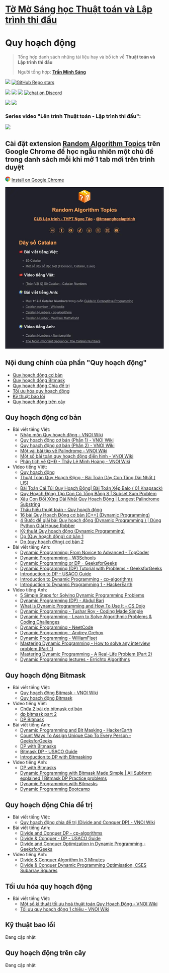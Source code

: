 # [Tờ Mờ Sáng học Thuật toán và Lập trình thi đấu](/README.md)

# Quy hoạch động

> Tổng hợp danh sách những tài liệu hay và bổ ích về **Thuật toán và Lập trình thi đấu**
> 
> Người tổng hợp: **[Trần Minh Sáng](https://www.facebook.com/sangtran.04/)**

<p align="left">
  <a href="#"><img src="https://img.shields.io/endpoint?url=https%3A%2F%2Fhits.dwyl.com%2Ftmsanghoclaptrinh%2Ftmsang-hoc-thuat-toan.json&label=visitors&color=blue"></a>
  <a href="#"><img alt="GitHub Repo stars" src="https://img.shields.io/github/stars/tmsanghoclaptrinh/tmsang-hoc-thuat-toan"></a>
</p>
<p align="left">
  <a href="https://github.com/tmsanghoclaptrinh"><img src="https://img.shields.io/badge/author-tmsanghoclaptrinh-41454A?logo=github&labelColor=grey"></a>
  <a href="https://facebook.com/clb.it.ngoctao"><img src="https://img.shields.io/badge/facebook-clb.it.ngoctao-41454A?logo=facebook&logoColor=white&labelColor=blue"></a>
  <a href="https://www.youtube.com/@tmsanghoclaptrinh"><img src="https://img.shields.io/badge/youtube-tmsanghoclaptrinh-41454A?logo=youtube&logoColor=white&labelColor=red"></a>
  <a href="https://discord.gg/ajXr5kRKkk"><img src="https://img.shields.io/discord/994125923819458590?logo=discord&logoColor=white&labelColor=5865F2&color=green" alt="chat on Discord"></a>
</p>
<p align="left">
  <a href="https://tmsanghoclaptrinh.com"><img src="https://img.shields.io/badge/blog-tmsanghoclaptrinh.com-white"></a>
  <a href="https://dev.to/tmsanghoclaptrinh"><img src="https://img.shields.io/badge/dev.to-tmsanghoclaptrinh-white"></a>
</p>

### Series video "Lên trình Thuật toán - Lập trình thi đấu": 

[![](https://markdown-videos-api.jorgenkh.no/youtube/AgwnOQbJVvU)](https://www.youtube.com/watch?v=AgwnOQbJVvU&list=PLqfkD788zZGCjhbJsmyhInVAhHBSV8Gqg&index=1)

## Cài đặt extension [Random Algorithm Topics](https://chromewebstore.google.com/detail/random-algorithm-topics/cfbnefdpfhohjhehglbjkchobnaknbkm) trên Google Chrome để học ngẫu nhiên một chủ đề trong danh sách mỗi khi mở 1 tab mới trên trình duyệt

<img src="../media/chrome_logo.png" height=16/> [Install on Google Chrome](https://chromewebstore.google.com/detail/random-algorithm-topics/cfbnefdpfhohjhehglbjkchobnaknbkm)

<img src="../media/screenshot.jpeg" alt="Extension Random Algorithm Topics screenshot">

## Nội dung chính của phần "Quy hoạch động"

- [Quy hoạch động cơ bản](#quy-hoạch-động-cơ-bản)
- [Quy hoạch động Bitmask](#quy-hoạch-động-bitmask)
- [Quy hoạch động Chia để trị](#quy-hoạch-động-chia-để-trị)
- [Tối ưu hóa quy hoạch động](#tối-ưu-hóa-quy-hoạch-động)
- [Kỹ thuật bao lồi](#kỹ-thuật-bao-lồi)
- [Quy hoạch động trên cây](#quy-hoạch-động-trên-cây)

## Quy hoạch động cơ bản

- Bài viết tiếng Việt:
    - [Nhập môn Quy hoạch động - VNOI Wiki](https://wiki.vnoi.info/translate/topcoder/dynamic-programming)
    - [Quy hoạch động cơ bản (Phần 1) - VNOI Wiki](https://wiki.vnoi.info/algo/dp/basic-dynamic-programming-1.md)
    - [Quy hoạch động cơ bản (Phần 2) - VNOI Wiki](https://wiki.vnoi.info/algo/dp/basic-dynamic-programming-2.md)
    - [Một vài bài tập về Palindrome - VNOI Wiki](https://wiki.vnoi.info/algo/dp/palindrome-problems)
    - [Một số bài toán quy hoạch động điển hình - VNOI Wiki](https://wiki.vnoi.info/algo/dp/basic-problems)
    - [Phân tích về QHĐ - Thầy Lê Minh Hoàng - VNOI Wiki](https://wiki.vnoi.info/algo/dp/thac-mac-ve-qhd)
- Video tiếng Việt:
    - [Quy hoạch động](https://www.youtube.com/playlist?list=PLWYOT8C61ll2KHLLKDmU4BztDPJd4w1Br)
    - [Thuật Toán Quy Hoạch Động - Bài Toán Dãy Con Tăng Dài Nhất ( LIS)](https://www.youtube.com/watch?v=yOMmTMAtKL4)
    - [Bài Toán Cái Túi Quy Hoạch Động| Bài Toán Xếp Balo ( 01 Knapsack)](https://www.youtube.com/watch?v=8JQOOiFVCMk)
    - [Quy Hoạch Động Tập Con Có Tổng Bằng S | Subset Sum Problem](https://www.youtube.com/watch?v=Hx3c5ewvXtU)
    - [Xâu Con Đối Xứng Dài Nhất Quy Hoạch Động | Longest Palindrome Substring](https://www.youtube.com/watch?v=U0i5KVN4YO0)
    - [Thấu hiểu thuật toán - Quy hoạch động](https://www.youtube.com/playlist?list=PLDgptIulgMt5hmL8-H9lLrgIYxgaQixGk)
    - [16 bài Quy Hoạch Động cơ bản [C++] (Dynamic Programming)](https://www.youtube.com/watch?v=FcPcQ7bccxM)
    - [4 Bước để giải bài Quy hoạch động (Dynamic Programming ) | Dùng Python Giải House Robber](https://www.youtube.com/watch?v=YeKg_-uGD-w)
    - [Kỹ thuật Quy hoạch động (Dynamic Programming)](https://www.youtube.com/watch?v=75pne6MTALk)
    - [Dp (Quy hoạch động) cơ bản 1](https://www.youtube.com/watch?v=OChChuFjQw4)
    - [Dp (quy hoạch động) cơ bản 2](https://www.youtube.com/watch?v=MR_JkaHNcUg)
- Bài viết tiếng Anh:
    - [Dynamic Programming: From Novice to Advanced - TopCoder](https://www.topcoder.com/thrive/articles/Dynamic%20Programming:%20From%20Novice%20to%20Advanced)
    - [Dynamic Programming - W3Schools](https://www.w3schools.com/dsa/dsa_ref_dynamic_programming.php)
    - [Dynamic Programming or DP - GeeksforGeeks](https://www.geeksforgeeks.org/dynamic-programming/)
    - [Dynamic Programming (DP) Tutorial with Problems - GeeksforGeeks](https://www.geeksforgeeks.org/introduction-to-dynamic-programming-data-structures-and-algorithm-tutorials/)
    - [Introduction to DP - USACO Guide](https://usaco.guide/gold/intro-dp?lang=cpp)
    - [Introduction to Dynamic Programming - cp-algorithms](https://cp-algorithms.com/dynamic_programming/intro-to-dp.html)
    - [Introduction to Dynamic Programming 1 - HackerEarth](https://www.hackerearth.com/practice/algorithms/dynamic-programming/introduction-to-dynamic-programming-1/tutorial/)
- Video tiếng Anh:
    - [5 Simple Steps for Solving Dynamic Programming Problems](https://www.youtube.com/watch?v=aPQY__2H3tE)
    - [Dynamic Programming (DP) - Abdul Bari](https://www.youtube.com/playlist?list=PLJULIlvhz0rE83NKhnq7acXYIeA0o1dXb)
    - [What Is Dynamic Programming and How To Use It - CS Dojo](https://www.youtube.com/watch?v=vYquumk4nWw)
    - [Dynamic Programming - Tushar Roy - Coding Made Simple](https://www.youtube.com/playlist?list=PLrmLmBdmIlpsHaNTPP_jHHDx_os9ItYXr)
    - [Dynamic Programming - Learn to Solve Algorithmic Problems & Coding Challenges](https://www.youtube.com/watch?v=oBt53YbR9Kk)
    - [Dynamic Programming - NeetCode](https://www.youtube.com/playlist?list=PLot-Xpze53lcvx_tjrr_m2lgD2NsRHlNO)
    - [Dynamic Programming - Andrey Grehov](https://www.youtube.com/playlist?list=PLVrpF4r7WIhTT1hJqZmjP10nxsmrbRvlf)
    - [Dynamic Programming - WilliamFiset](https://www.youtube.com/playlist?list=PLDV1Zeh2NRsAsbafOroUBnNV8fhZa7P4u)
    - [Mastering Dynamic Programming - How to solve any interview problem (Part 1)](https://www.youtube.com/watch?v=Hdr64lKQ3e4)
    - [Mastering Dynamic Programming - A Real-Life Problem (Part 2)](https://www.youtube.com/watch?v=rE5h11FwiVw)
    - [Dynamic Programming lectures - Errichto Algorithms](https://www.youtube.com/playlist?list=PLl0KD3g-oDOGJUdmhFk19LaPgrfmAGQfo)

## Quy hoạch động Bitmask

- Bài viết tiếng Việt:
    - [Quy hoạch động Bitmask - VNOI Wiki](https://wiki.vnoi.info/algo/dp/dp-bitmask)
    - [Quy hoạch động Bitmask](https://viblo.asia/p/quy-hoach-dong-bitmask-Yym40r85L91)
- Video tiếng Việt:
    - [Chữa 2 bài dp bitmask cơ bản](https://www.youtube.com/watch?v=rnDh3vdC7WA)
    - [dp bitmask part 2](https://www.youtube.com/watch?v=zTLjFAOeE50)
    - [DP Bitmask](https://www.youtube.com/playlist?list=PLXvr7Y9rsSjJHHvdh05kJWXmyhSFmJs6v)
- Bài viết tiếng Anh:
    - [Dynamic Programming and Bit Masking - HackerEarth](https://www.hackerearth.com/practice/algorithms/dynamic-programming/bit-masking/tutorial/)
    - [Count Ways To Assign Unique Cap To Every Person - GeeksforGeeks](https://www.geeksforgeeks.org/bitmasking-and-dynamic-programming-set-1-count-ways-to-assign-unique-cap-to-every-person/)
    - [DP with Bitmasks](https://cp.cyberlabs.club/docs/roadmap/advanced/dp-with-bitmasks/)
    - [Bitmask DP - USACO Guide](https://usaco.guide/gold/dp-bitmasks?lang=cpp)
    - [Introduction to DP with Bitmasking](https://codeforces.com/blog/entry/81516)
- Video tiếng Anh:
    - [DP with Bitmasks](https://www.youtube.com/playlist?list=PLb3g_Z8nEv1icFNrtZqByO1CrWVHLlO5g)
    - [Dynamic Programming with Bitmask Made Simple | All Subform explained | Bitmask DP Practice problems](https://www.youtube.com/watch?v=JvsGLRxK4NQ)
    - [Dynamic Programming with Bitmasks](https://www.youtube.com/watch?v=bjucBkxrMBs)
    - [Dynamic Programming Bootcamp](https://www.youtube.com/playlist?list=PLAj_13N2fk-RA6wvOUmWOyUeL9zmWFJoI)

## Quy hoạch động Chia để trị

- Bài viết tiếng Việt:
    - [Quy hoạch động chia để trị (Divide and Conquer DP) - VNOI Wiki](https://wiki.vnoi.info/algo/dp/dpdnc)
- Bài viết tiếng Anh:
    - [Divide and Conquer DP - cp-algorithms](https://cp-algorithms.com/dynamic_programming/divide-and-conquer-dp.html)
    - [Divide & Conquer - DP - USACO Guide](https://usaco.guide/plat/DC-DP?lang=cpp)
    - [Divide and Conquer Optimization in Dynamic Programming - GeeksforGeeks](https://www.geeksforgeeks.org/divide-and-conquer-optimization-in-dynamic-programming/)
- Video tiếng Anh:
    - [Divide & Conquer Algorithm In 3 Minutes](https://www.youtube.com/watch?v=YOh6hBtX5l0)
    - [Divide & Conquer Dynamic Programming Optimisation, CSES Subarray Squares](https://www.youtube.com/watch?v=Ec3fSWk9JOw)

## Tối ưu hóa quy hoạch động

- Bài viết tiếng Việt:
    - [Một số kĩ thuật tối ưu hoá thuật toán Quy Hoạch Động - VNOI Wiki](https://wiki.vnoi.info/algo/dp/Mot-so-ky-thuat-toi-uu-hoa-thuat-toan-Quy-Hoach-Dong)
    - [Tối ưu quy hoạch động 1 chiều - VNOI Wiki](https://wiki.vnoi.info/vnoi-magazine/2023/1d1d-dp-optimization)

## Kỹ thuật bao lồi

Đang cập nhật

## Quy hoạch động trên cây

Đang cập nhật